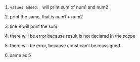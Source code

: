 1.   `values added: ` will print sum of num1 and num2
2. print the same, that is num1 + num2

3.  line 9 will print the sum

4. there will be error because result is  not declared in the scope

5. there will be error, because const can't be reassigned

6. same as 5


